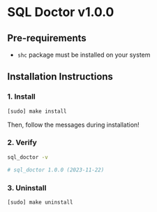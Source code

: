 # SQL Doctor v1.0.0

## Pre-requirements

- `shc` package must be installed on your system

## Installation Instructions

### 1. Install

```bash
[sudo] make install
```

Then, follow the messages during installation!

### 2. Verify

```bash
sql_doctor -v

# sql_doctor 1.0.0 (2023-11-22)
```

### 3. Uninstall

```bash
[sudo] make uninstall
```
